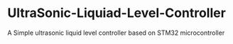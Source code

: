 # UltraSonic-Liquiad-Level-Controller
A Simple ultrasonic liquid level controller based on STM32 microcontroller
